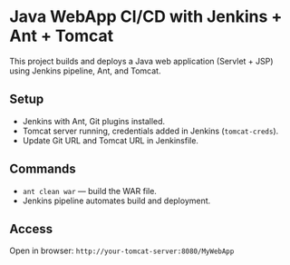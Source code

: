 # Java WebApp CI/CD with Jenkins + Ant + Tomcat

This project builds and deploys a Java web application (Servlet + JSP) using Jenkins pipeline, Ant, and Tomcat.

## Setup

- Jenkins with Ant, Git plugins installed.
- Tomcat server running, credentials added in Jenkins (`tomcat-creds`).
- Update Git URL and Tomcat URL in Jenkinsfile.

## Commands

- `ant clean war` — build the WAR file.
- Jenkins pipeline automates build and deployment.

## Access

Open in browser: `http://your-tomcat-server:8080/MyWebApp`
